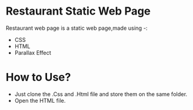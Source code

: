 # Restaurant Static Web Page

Restaurant web page is a static web page,made using -:

  - CSS
  - HTML
  - Parallax Effect

# How to Use?

  - Just clone the .Css and .Html file and store them on the same folder.
  - Open the HTML file.
